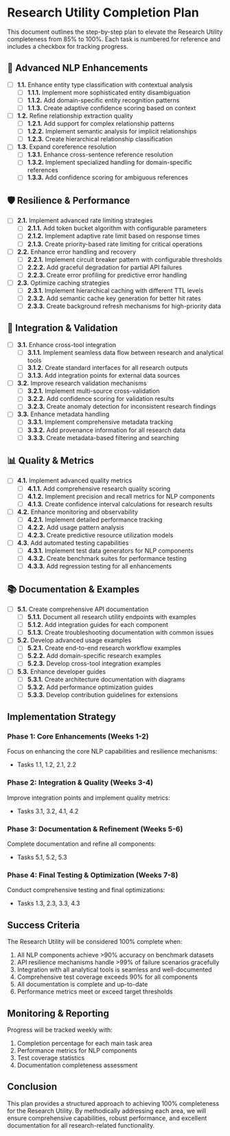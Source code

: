 # Research Utility Completion Plan

This document outlines the step-by-step plan to elevate the Research Utility completeness from 85% to 100%. Each task is numbered for reference and includes a checkbox for tracking progress.

## 🔬 Advanced NLP Enhancements

- [ ] **1.1.** Enhance entity type classification with contextual analysis
   - [ ] **1.1.1.** Implement more sophisticated entity disambiguation
   - [ ] **1.1.2.** Add domain-specific entity recognition patterns
   - [ ] **1.1.3.** Create adaptive confidence scoring based on context

- [ ] **1.2.** Refine relationship extraction quality
   - [ ] **1.2.1.** Add support for complex relationship patterns
   - [ ] **1.2.2.** Implement semantic analysis for implicit relationships
   - [ ] **1.2.3.** Create hierarchical relationship classification

- [ ] **1.3.** Expand coreference resolution
   - [ ] **1.3.1.** Enhance cross-sentence reference resolution
   - [ ] **1.3.2.** Implement specialized handling for domain-specific references
   - [ ] **1.3.3.** Add confidence scoring for ambiguous references

## 🛡️ Resilience & Performance

- [ ] **2.1.** Implement advanced rate limiting strategies
   - [ ] **2.1.1.** Add token bucket algorithm with configurable parameters
   - [ ] **2.1.2.** Implement adaptive rate limit based on response times
   - [ ] **2.1.3.** Create priority-based rate limiting for critical operations

- [ ] **2.2.** Enhance error handling and recovery
   - [ ] **2.2.1.** Implement circuit breaker pattern with configurable thresholds
   - [ ] **2.2.2.** Add graceful degradation for partial API failures
   - [ ] **2.2.3.** Create error profiling for predictive error handling

- [ ] **2.3.** Optimize caching strategies
   - [ ] **2.3.1.** Implement hierarchical caching with different TTL levels
   - [ ] **2.3.2.** Add semantic cache key generation for better hit rates
   - [ ] **2.3.3.** Create background refresh mechanisms for high-priority data

## 🔄 Integration & Validation

- [ ] **3.1.** Enhance cross-tool integration
   - [ ] **3.1.1.** Implement seamless data flow between research and analytical tools
   - [ ] **3.1.2.** Create standard interfaces for all research outputs
   - [ ] **3.1.3.** Add integration points for external data sources

- [ ] **3.2.** Improve research validation mechanisms
   - [ ] **3.2.1.** Implement multi-source cross-validation
   - [ ] **3.2.2.** Add confidence scoring for validation results
   - [ ] **3.2.3.** Create anomaly detection for inconsistent research findings

- [ ] **3.3.** Enhance metadata handling
   - [ ] **3.3.1.** Implement comprehensive metadata tracking
   - [ ] **3.3.2.** Add provenance information for all research data
   - [ ] **3.3.3.** Create metadata-based filtering and searching

## 📊 Quality & Metrics

- [ ] **4.1.** Implement advanced quality metrics
   - [ ] **4.1.1.** Add comprehensive research quality scoring
   - [ ] **4.1.2.** Implement precision and recall metrics for NLP components
   - [ ] **4.1.3.** Create confidence interval calculations for research results

- [ ] **4.2.** Enhance monitoring and observability
   - [ ] **4.2.1.** Implement detailed performance tracking
   - [ ] **4.2.2.** Add usage pattern analysis
   - [ ] **4.2.3.** Create predictive resource utilization models

- [ ] **4.3.** Add automated testing capabilities
   - [ ] **4.3.1.** Implement test data generators for NLP components
   - [ ] **4.3.2.** Create benchmark suites for performance testing
   - [ ] **4.3.3.** Add regression testing for all enhancements

## 📚 Documentation & Examples

- [ ] **5.1.** Create comprehensive API documentation
   - [ ] **5.1.1.** Document all research utility endpoints with examples
   - [ ] **5.1.2.** Add integration guides for each component
   - [ ] **5.1.3.** Create troubleshooting documentation with common issues

- [ ] **5.2.** Develop advanced usage examples
   - [ ] **5.2.1.** Create end-to-end research workflow examples
   - [ ] **5.2.2.** Add domain-specific research examples
   - [ ] **5.2.3.** Develop cross-tool integration examples

- [ ] **5.3.** Enhance developer guides
   - [ ] **5.3.1.** Create architecture documentation with diagrams
   - [ ] **5.3.2.** Add performance optimization guides
   - [ ] **5.3.3.** Develop contribution guidelines for extensions

## Implementation Strategy

### Phase 1: Core Enhancements (Weeks 1-2)
Focus on enhancing the core NLP capabilities and resilience mechanisms:
- Tasks 1.1, 1.2, 2.1, 2.2

### Phase 2: Integration & Quality (Weeks 3-4)
Improve integration points and implement quality metrics:
- Tasks 3.1, 3.2, 4.1, 4.2

### Phase 3: Documentation & Refinement (Weeks 5-6)
Complete documentation and refine all components:
- Tasks 5.1, 5.2, 5.3

### Phase 4: Final Testing & Optimization (Weeks 7-8)
Conduct comprehensive testing and final optimizations:
- Tasks 1.3, 2.3, 3.3, 4.3

## Success Criteria

The Research Utility will be considered 100% complete when:

1. All NLP components achieve >90% accuracy on benchmark datasets
2. API resilience mechanisms handle >99% of failure scenarios gracefully
3. Integration with all analytical tools is seamless and well-documented
4. Comprehensive test coverage exceeds 90% for all components
5. All documentation is complete and up-to-date
6. Performance metrics meet or exceed target thresholds

## Monitoring & Reporting

Progress will be tracked weekly with:

1. Completion percentage for each main task area
2. Performance metrics for NLP components
3. Test coverage statistics
4. Documentation completeness assessment

## Conclusion

This plan provides a structured approach to achieving 100% completeness for the Research Utility. By methodically addressing each area, we will ensure comprehensive capabilities, robust performance, and excellent documentation for all research-related functionality.
